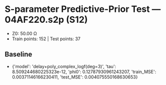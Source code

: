 # S-parameter Predictive-Prior Test — 04AF220.s2p (S12)
- Z0: 50.00 Ω
- Train points: 152  |  Test points: 37

## Baseline
- {'model': 'delay+poly_complex_logf(deg=3)', 'tau': 8.509244680225323e-12, 'phi0': 0.12787930961243207, 'train_MSE': 0.00371146166230411, 'test_MSE': 0.004075550168630653}